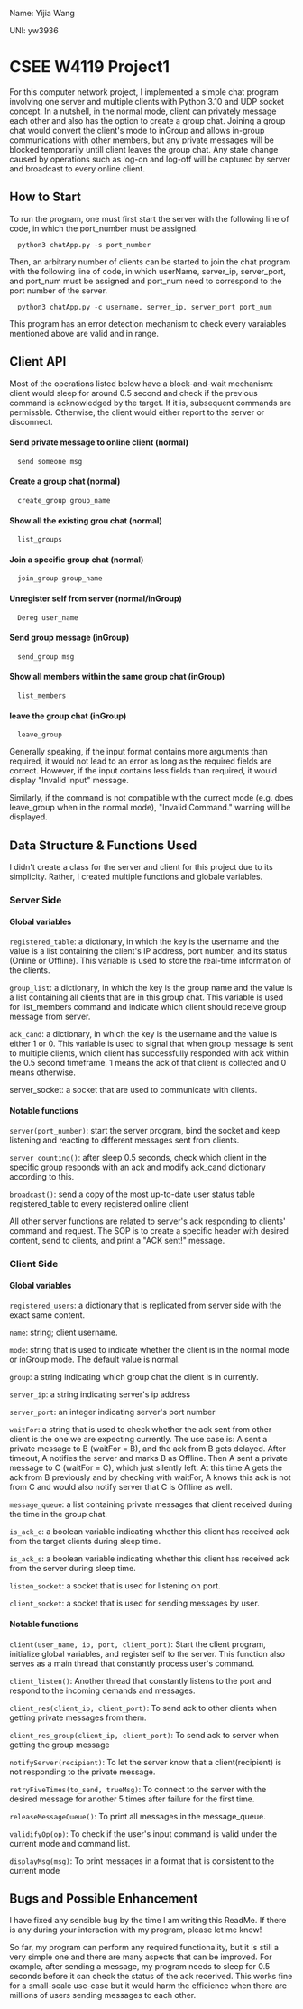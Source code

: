 
Name: Yijia Wang

UNI: yw3936

# CSEE W4119 Project1


For this computer network project, I implemented a simple chat program involving one server and multiple clients with Python 3.10 and UDP socket concept. In a nutshell, in the normal mode, client can privately message each other and also has the option to create a group chat. Joining a group chat would convert the client's mode to inGroup and allows in-group communications with other members, but any private messages will be blocked temporarily untill client leaves the group chat. Any state change caused by operations such as log-on and log-off will be captured by server and broadcast to every online client.

## How to Start

To run the program, one must first start the server with the following line of code, in which the port_number must be assigned.
```http
  python3 chatApp.py -s port_number
```

Then, an arbitrary number of clients can be started to join the chat program with the following line of code, in which userName, server_ip, server_port, and port_num must be assigned and port_num need to correspond to the port number of the server.
```http
  python3 chatApp.py -c username, server_ip, server_port port_num
```

This program has an error detection mechanism to check every varaiables mentioned above are valid and in range.

## Client API

Most of the operations listed below have a block-and-wait mechanism: client would sleep for around 0.5 second and check if the previous command is acknowledged by the target. If it is, subsequent commands are permissble. Otherwise, the client would either report to the server or disconnect.

#### Send private message to online client (normal)
```http
  send someone msg
```

#### Create a group chat (normal)

```http
  create_group group_name
```

#### Show all the existing grou chat (normal)

```http
  list_groups
```

#### Join a specific group chat (normal)

```http
  join_group group_name
```

#### Unregister self from server (normal/inGroup)

```http
  Dereg user_name
```

#### Send group message (inGroup)

```http
  send_group msg
```

#### Show all members within the same group chat (inGroup)

```http
  list_members
```

#### leave the group chat (inGroup)

```http
  leave_group
```

Generally speaking, if the input format contains more arguments than required, it would not lead to an error as long as the required fields are correct. However, if the input contains less fields than required, it would display "Invalid input" message.

Similarly, if the command is not compatible with the currect mode (e.g. does leave_group when in the normal mode), "Invalid Command." warning will be displayed.

## Data Structure & Functions Used

I didn't create a class for the server and client for this project due to its simplicity. Rather, I created multiple functions and globale variables.

### Server Side
#### Global variables

```registered_table```: a dictionary, in which the key is the username and the value is a list containing the client's IP address, port number, and its status (Online or Offline). This variable is used to store the real-time information of the clients.

```group_list```: a dictionary, in which the key is the group name and the value is a list containing all clients that are in this group chat. This variable is used for list_members command and indicate which client should receive group message from server.

```ack_cand```: a dictionary, in which the key is the username and the value is either 1 or 0. This variable is used to signal that when group message is sent to multiple clients, which client has successfully responded with ack within the 0.5 second timeframe. 1 means the ack of that client is collected and 0 means otherwise.

server_socket: a socket that are used to communicate with clients.

#### Notable functions

```server(port_number)```: start the server program, bind the socket and keep listening and reacting to different messages sent from clients.

```server_counting()```: after sleep 0.5 seconds, check which client in the specific group responds with an ack and modify ack_cand dictionary according to this.

```broadcast()```: send a copy of the most up-to-date user status table registered_table to every registered online client

All other server functions are related to server's ack responding to clients' command and request. The SOP is to create a specific header with desired content, send to clients, and print a "ACK sent!" message.

### Client Side
#### Global variables

```registered_users```: a dictionary that is replicated from server side with the exact same content.

```name```: string; client username.

```mode```: string that is used to indicate whether the client is in the normal mode or inGroup mode. The default value is normal.

```group```: a string indicating which group chat the client is in currently.

```server_ip```: a string indicating server's ip address

```server_port```: an integer indicating server's port number

```waitFor```: a string that is used to check whether the ack sent from other client is the one we are expecting currently. The use case is: A sent a private message to B (waitFor = B), and the ack from B gets delayed. After timeout, A notifies the server and marks B as Offline. Then A sent a private message to C (waitFor = C), which just silently left. At this time A gets the ack from B previously and by checking with waitFor, A knows this ack is not from C and would also notify server that C is Offline as well.

```message_queue```: a list containing private messages that client received during the time in the group chat.

```is_ack_c```: a boolean variable indicating whether this client has received ack from the target clients during sleep time.

```is_ack_s```: a boolean variable indicating whether this client has received ack from the server during sleep time.

```listen_socket```: a socket that is used for listening on port.

```client_socket```: a socket that is used for sending messages by user.

#### Notable functions

```client(user_name, ip, port, client_port)```: Start the client program, initialize global variables, and register self to the server. This function also serves as a main thread that constantly process user's command.

```client_listen()```: Another thread that constantly listens to the port and respond to the incoming demands and messages.

```client_res(client_ip, client_port)```: To send ack to other clients when getting private messages from them.

```client_res_group(client_ip, client_port)```: To send ack to server when getting the group message

```notifyServer(recipient)```: To let the server know that a client(recipient) is not responding to the private message.


```retryFiveTimes(to_send, trueMsg)```: To connect to the server with the desired message for another 5 times after failure for the first time.

```releaseMessageQueue()```: To print all messages in the message_queue.

```validifyOp(op)```: To check if the user's input command is valid under the current mode and command list.

```displayMsg(msg)```: To print messages in a format that is consistent to the current mode

## Bugs and Possible Enhancement

I have fixed any sensible bug by the time I am writing this ReadMe. If there is any during your interaction with my program, please let me know!

So far, my program can perform any required functionality, but it is still a very simple one and there are many aspects that can be improved. For example, after sending a message, my program needs to sleep for 0.5 seconds before it can check the status of the ack recerived. This works fine for a small-scale use-case but it would harm the efficience when there are millions of users sending messages to each other. 

